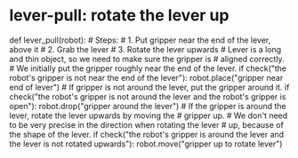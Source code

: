 # lever-pull: rotate the lever up
def lever_pull(robot):
    # Steps:
    #  1. Put gripper near the end of the lever, above it
    #  2. Grab the lever
    #  3. Rotate the lever upwards
    # Lever is a long and thin object, so we need to make sure the gripper is
    # aligned correctly.
    # We initially put the gripper roughly near the end of the lever.
    if check("the robot's gripper is not near the end of the lever"):
        robot.place("gripper near end of lever")
    # If gripper is not around the lever, put the gripper around it.
    if check("the robot's gripper is not around the lever and the robot's gripper is open"):
        robot.drop("gripper around the lever")
    # If the gripper is around the lever, rotate the lever upwards by moving the
    # gripper up.
    # We don't need to be very precise in the direction when rotating the lever
    # up, because of the shape of the lever.
    if check("the robot's gripper is around the lever and the lever is not rotated upwards"):
        robot.move("gripper up to rotate lever")